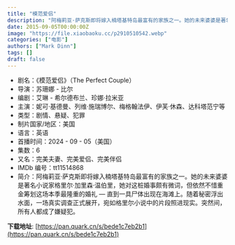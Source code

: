 ```yaml
---
title: "模范爱侣"
description: "阿梅莉亚·萨克斯即将嫁入楠塔基特岛最富有的家族之一。她的未来婆婆是著名小说家格里尔·加里森·温伯里，她对这桩婚事颇有微词，但依然不惜重金筹划这场本季最隆重的婚礼 — 直到一具尸体出现在海滩上。随着秘密浮出水面，一场真实调查正式展开，宛如格里尔小说中的片段照进现实。突然间，所有人都成了嫌疑犯。"
date: 2015-09-05T00:00:00Z
image: "https://file.xiaobaoku.cc/p2910510542.webp"
categories: ["电影"]
authors: ["Mark Dinn"]
tags: []
draft: false
---
```


- 剧名：《模范爱侣》（The Perfect Couple）
- 导演：苏珊娜 - 比尔
- 编剧：艾琳 - 希尔德布兰、珍娜·拉米亚
- 主演：妮可·基德曼、列维·施瑞博尔、梅格翰法伊、伊芙·休森、达科塔范宁等
- 类型：剧情、悬疑、犯罪
- 制片国家/地区：美国
- 语言：英语
- 首播时间：2024 - 09 - 05（美国）
- 集数：6
- 又名：完美夫妻、完美爱侣、完美伴侣
- IMDb 编号：tt11514868
- 简介：阿梅莉亚·萨克斯即将嫁入楠塔基特岛最富有的家族之一。她的未来婆婆是著名小说家格里尔·加里森·温伯里，她对这桩婚事颇有微词，但依然不惜重金筹划这场本季最隆重的婚礼 — 直到一具尸体出现在海滩上。随着秘密浮出水面，一场真实调查正式展开，宛如格里尔小说中的片段照进现实。突然间，所有人都成了嫌疑犯。

**下载地址**: [https://pan.quark.cn/s/bede1c7eb2b1](https://pan.quark.cn/s/bede1c7eb2b1)

